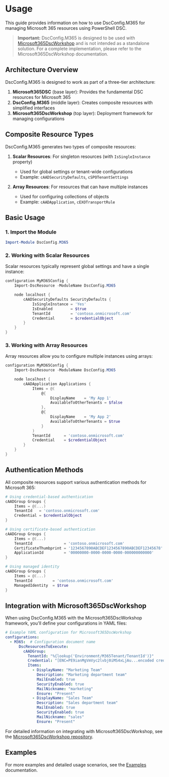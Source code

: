 # Usage

This guide provides information on how to use DscConfig.M365 for managing Microsoft 365 resources using PowerShell DSC.

> **Important:** DscConfig.M365 is designed to be used with [Microsoft365DscWorkshop](https://github.com/raandree/Microsoft365DscWorkshop) and is not intended as a standalone solution. For a complete implementation, please refer to the Microsoft365DscWorkshop documentation.

## Architecture Overview

DscConfig.M365 is designed to work as part of a three-tier architecture:

1. **Microsoft365DSC** (base layer): Provides the fundamental DSC resources for Microsoft 365
2. **DscConfig.M365** (middle layer): Creates composite resources with simplified interfaces
3. **Microsoft365DscWorkshop** (top layer): Deployment framework for managing configurations

## Composite Resource Types

DscConfig.M365 generates two types of composite resources:

1. **Scalar Resources**: For singleton resources (with `IsSingleInstance` property)
   - Used for global settings or tenant-wide configurations
   - Example: `cAADSecurityDefaults`, `cSPOTenantSettings`

2. **Array Resources**: For resources that can have multiple instances
   - Used for configuring collections of objects
   - Example: `cAADApplication`, `cEXOTransportRule`

## Basic Usage

### 1. Import the Module

```powershell
Import-Module DscConfig.M365
```

### 2. Working with Scalar Resources

Scalar resources typically represent global settings and have a single instance:

```powershell
configuration MyM365Config {
    Import-DscResource -ModuleName DscConfig.M365

    node localhost {
        cAADSecurityDefaults SecurityDefaults {
            IsSingleInstance = 'Yes'
            IsEnabled        = $true
            TenantId         = 'contoso.onmicrosoft.com'
            Credential       = $credentialObject
        }
    }
}
```

### 3. Working with Array Resources

Array resources allow you to configure multiple instances using arrays:

```powershell
configuration MyM365Config {
    Import-DscResource -ModuleName DscConfig.M365

    node localhost {
        cAADApplication Applications {
            Items = @(
                @{
                    DisplayName    = 'My App 1'
                    AvailableToOtherTenants = $false
                },
                @{
                    DisplayName    = 'My App 2'
                    AvailableToOtherTenants = $true
                }
            )
            TenantId      = 'contoso.onmicrosoft.com'
            Credential    = $credentialObject
        }
    }
}
```

## Authentication Methods

All composite resources support various authentication methods for Microsoft 365:

```powershell
# Using credential-based authentication
cAADGroup Groups {
    Items = @(...)
    TenantId   = 'contoso.onmicrosoft.com'
    Credential = $credentialObject
}

# Using certificate-based authentication
cAADGroup Groups {
    Items = @(...)
    TenantId              = 'contoso.onmicrosoft.com'
    CertificateThumbprint = '1234567890ABCDEF1234567890ABCDEF12345678'
    ApplicationId         = '00000000-0000-0000-0000-000000000000'
}

# Using managed identity
cAADGroup Groups {
    Items = @(...)
    TenantId         = 'contoso.onmicrosoft.com'
    ManagedIdentity  = $true
}
```

## Integration with Microsoft365DscWorkshop

When using DscConfig.M365 with the Microsoft365DscWorkshop framework, you'll define your configurations in YAML files:

```yaml
# Example YAML configuration for Microsoft365DscWorkshop
configurations:
  - M365:  # Configuration document name
      DscResourcesToExecute:
        cAADGroup:
          TenantId: "%{lookup('Environment/M365Tenant/TenantId')}"
          Credential: "[ENC=PE9ianMgVmVyc2lvbj0iMS4xLjAu...encoded credential...==]"
          Items:
            - DisplayName: "Marketing Team"
              Description: "Marketing department team"
              MailEnabled: true
              SecurityEnabled: true
              MailNickname: "marketing"
              Ensure: "Present"
            - DisplayName: "Sales Team"
              Description: "Sales department team"
              MailEnabled: true
              SecurityEnabled: true
              MailNickname: "sales"
              Ensure: "Present"
```

For detailed information on integrating with Microsoft365DscWorkshop, see the [Microsoft365DscWorkshop repository](https://github.com/raandree/Microsoft365DscWorkshop).

## Examples

For more examples and detailed usage scenarios, see the [Examples](Examples.md) documentation.
